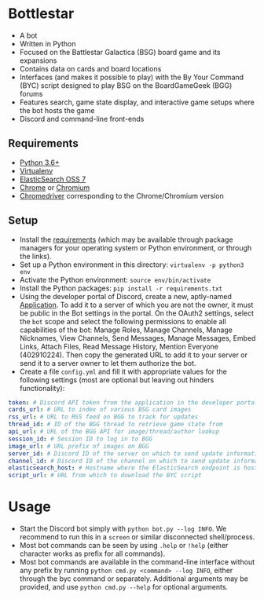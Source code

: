 # Bottlestar

- A bot
- Written in Python
- Focused on the Battlestar Galactica (BSG) board game and its expansions
- Contains data on cards and board locations
- Interfaces (and makes it possible to play) with the By Your Command (BYC) 
  script designed to play BSG on the BoardGameGeek (BGG) forums
- Features search, game state display, and interactive game setups where the 
  bot hosts the game
- Discord and command-line front-ends

## Requirements

- [Python 3.6+](https://www.python.org/downloads/)
- [Virtualenv](https://virtualenv.pypa.io/en/latest/installation.html)
- [ElasticSearch OSS 7](https://www.elastic.co/downloads/elasticsearch-oss)
- [Chrome](https://support.google.com/chrome/answer/95346) or 
  [Chromium](https://www.chromium.org/getting-involved/download-chromium)
- [Chromedriver](https://sites.google.com/a/chromium.org/chromedriver/downloads)
  corresponding to the Chrome/Chromium version

## Setup

- Install the [requirements](#requirements) (which may be available through 
  package managers for your operating system or Python environment, or through 
  the links).
- Set up a Python environment in this directory: `virtualenv -p python3 env`
- Activate the Python environment: `source env/bin/activate`
- Install the Python packages: `pip install -r requirements.txt`
- Using the developer portal of Discord, create a new, aptly-named
  [Application](https://discordapp.com/developers/applications). To add it to 
  a server of which you are not the owner, it must be public in the Bot 
  settings in the portal. On the OAuth2 settings, select the `bot` scope and 
  select the following permissions to enable all capabilities of the bot: 
  Manage Roles, Manage Channels, Manage Nicknames, View Channels, Send 
  Messages, Manage Messages, Embed Links, Attach Files, Read Message History, 
  Mention Everyone (402910224). Then copy the generated URL to add it to your 
  server or send it to a server owner to let them authorize the bot.
- Create a file `config.yml` and fill it with appropriate values for the
  following settings (most are optional but leaving out hinders functionality):

```yaml
token: # Discord API token from the application in the developer portal
cards_url: # URL to index of various BSG card images
rss_url: # URL to RSS feed on BGG to track for updates
thread_id: # ID of the BGG thread to retrieve game state from
api_url: # URL of the BGG API for image/thread/author lookup
session_id: # Session ID to log in to BGG
image_url: # URL prefix of images on BGG
server_id: # Discord ID of the server on which to send update information
channel_id: # Discord ID of the channel on which to send update information
elasticsearch_host: # Hostname where the ElasticSearch endpoint is hosts
script_url: # URL from which to download the BYC script
```

# Usage

- Start the Discord bot simply with `python bot.py --log INFO`. We recommend to 
  run this in a `screen` or similar disconnected shell/process.
- Most bot commands can be seen by using `.help` or `!help` (either character 
  works as prefix for all commands).
- Most bot commands are available in the command-line interface without any
  prefix by running `python cmd.py <command> --log INFO`, either through the 
  byc command or separately. Additional arguments may be provided, and use 
  `python cmd.py --help` for optional arguments.
